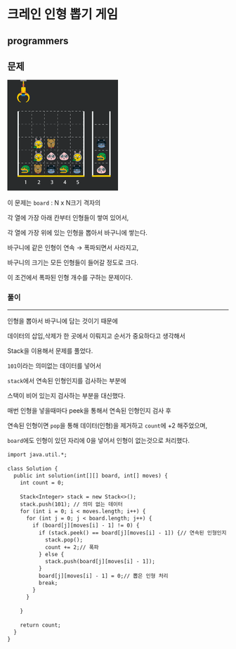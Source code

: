 # 크레인 인형 뽑기 게임

## programmers

## 문제

<img src="./images/crane-1.gif" width="50%">

이 문제는 `board` : N x N크기 격자의

각 열에 가장 아래 칸부터 인형들이 쌓여 있어서, 

각 열에 가장 위에 있는 인형을 뽑아서 바구니에 쌓는다.

바구니에 같은 인형이 연속 → 폭파되면서 사라지고,

바구니의 크기는 모든 인형들이 들어갈 정도로 크다.

이 조건에서 폭파된 인형 개수를 구하는 문제이다.

### 풀이

----



인형을 뽑아서 바구니에 담는 것이기 때문에 

데이터의 삽입,삭제가 한 곳에서 이뤄지고 순서가 중요하다고 생각해서 

Stack을 이용해서 문제를 풀었다.

`101`이라는 의미없는 데이터를 넣어서

`stack`에서 연속된 인형인지를 검사하는 부분에 

스택이 비어 있는지 검사하는 부분을 대신했다.

매번 인형을 넣을때마다 peek을 통해서 연속된 인형인지 검사 후

연속된 인형이면 `pop`을 통해 데이터(인형)을 제거하고 `count`에 +2 해주었으며,

`board`에도 인형이 있던 자리에 0을 넣어서 인형이 없는것으로 처리했다.

```
import java.util.*;

class Solution {
  public int solution(int[][] board, int[] moves) {
    int count = 0;

    Stack<Integer> stack = new Stack<>();
    stack.push(101); // 의미 없는 데이터
    for (int i = 0; i < moves.length; i++) {
      for (int j = 0; j < board.length; j++) {
        if (board[j][moves[i] - 1] != 0) {
          if (stack.peek() == board[j][moves[i] - 1]) {// 연속된 인형인지
            stack.pop();
            count += 2;// 폭파
          } else {
            stack.push(board[j][moves[i] - 1]);
          }
          board[j][moves[i] - 1] = 0;// 뽑은 인형 처리
          break;
        }
      }

    }

    return count;
  }
}
```